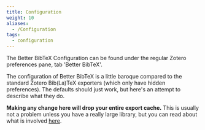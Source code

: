 ```yaml
---
title: Configuration
weight: 10
aliases:
  - /Configuration
tags:
  - configuration
---
```

The Better BibTeX Configuration can be found under the regular Zotero preferences pane, tab 'Better BibTeX'.

The configuration of Better BibTeX is a little baroque compared to the standard Zotero Bib(La)TeX exporters (which only have hidden preferences). The defaults should just work, but here's an attempt to describe what they do.

**Making any change here will drop your entire export cache.** This is usually not a problem unless you have a really large library, but you can read about what is involved [here](performance).

